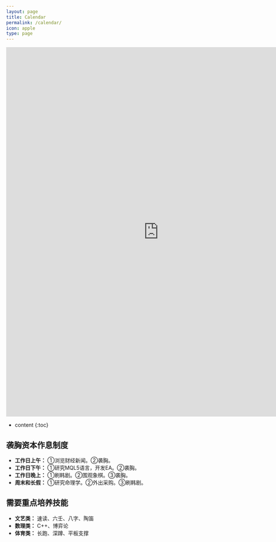 ```yaml
---
layout: page
title: Calendar
permalink: /calendar/
icon: apple
type: page
---
```


<iframe frameborder="0" width="825" height="1000" scrolling="yes" src="https://rili-d.jin10.com/open.php?fontSize=14px&theme=darkgray"></iframe>

* content
{:toc}


## 袭胸资本作息制度
* **工作日上午：**
①浏览财经新闻。②袭胸。
* **工作日下午：**
①研究MQL5语言，开发EA。②袭胸。
* **工作日晚上：**
①刷韩剧。②围观象棋。③袭胸。
* **周末和长假：**
①研究命理学。②外出采购。③刷韩剧。

## 需要重点培养技能
* **文艺类：** 速读、六壬、八字、陶笛
* **数理类：** C++、博弈论
* **体育类：** 长跑、深蹲、平板支撑
